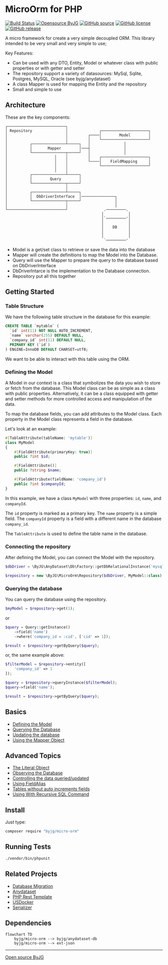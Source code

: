 # MicroOrm for PHP

[![Build Status](https://github.com/byjg/php-micro-orm/actions/workflows/phpunit.yml/badge.svg?branch=master)](https://github.com/byjg/php-micro-orm/actions/workflows/phpunit.yml)
[![Opensource ByJG](https://img.shields.io/badge/opensource-byjg-success.svg)](http://opensource.byjg.com)
[![GitHub source](https://img.shields.io/badge/Github-source-informational?logo=github)](https://github.com/byjg/php-micro-orm/)
[![GitHub license](https://img.shields.io/github/license/byjg/php-micro-orm.svg)](https://opensource.byjg.com/opensource/licensing.html)
[![GitHub release](https://img.shields.io/github/release/byjg/php-micro-orm.svg)](https://github.com/byjg/php-micro-orm/releases/)

A micro framework for create a very simple decoupled ORM.
This library intended to be very small and very simple to use;

Key Features:

* Can be used with any DTO, Entity, Model or whatever class with public properties or with getter and setter
* The repository support a variety of datasources: MySql, Sqlite, Postgres, MySQL, Oracle (see byjg/anydataset)
* A class Mapper is used for mapping the Entity and the repository
* Small and simple to use

## Architecture

These are the key components:

```text
┌──────────────────────────┐
│ Repository               │              ┌─────────────────────┐
│                          │         ┌────│        Model        │
│                          │         │    └─────────────────────┘
│          ┌───────────────┴─────┐   │               │
│          │       Mapper        │───┤               │
│          └───────────────┬─────┘   │               │
│                     │    │         │    ┌─────────────────────┐
│                     │    │         └────│    FieldMapping     │
│                     │    │              └─────────────────────┘
│                     │    │
│          ┌───────────────┴─────┐
│          │        Query        │
│          └───────────────┬─────┘
│                          │
│          ┌───────────────┴─────┐
│          │  DbDriverInterface  │───────────────┐
│          └───────────────┬─────┘               │
│                          │                     │
└──────────────────────────┘                .─────────.
                                           │           │
                                           │`─────────'│
                                           │           │
                                           │    DB     │
                                           │           │
                                           │           │
                                            `─────────'
```

* Model is a get/set class to retrieve or save the data into the database
* Mapper will create the definitions to map the Model into the Database.
* Query will use the Mapper to prepare the query to the database based on DbDriverInterface
* DbDriverIntarce is the implementation to the Database connection.
* Repository put all this together


## Getting Started

### Table Structure

We have the following table structure in the database for this example:

```sql
CREATE TABLE `mytable` (
  `id` int(11) NOT NULL AUTO_INCREMENT,
  `name` varchar(255) DEFAULT NULL,
  `company_id` int(11) DEFAULT NULL,
  PRIMARY KEY (`id`)
) ENGINE=InnoDB DEFAULT CHARSET=utf8;
```

We want to be able to interact with this table using the ORM.

### Defining the Model

A Model in our context is a class that symbolizes the data you wish to store or fetch from the database.
This Model class can be as simple as a class with public properties. 
Alternatively, it can be a class equipped with getter and setter methods for more controlled access and 
manipulation of the data. 

To map the database fields, you can add attributes to the Model class. Each property in the Model class represents a field in the database. 

Let's look at an example:
```php
#[TableAttribute(tableName: 'mytable')]
class MyModel
{
    #[FieldAttribute(primaryKey: true)]
    public ?int $id;

    #[FieldAttribute()]
    public ?string $name;

    #[FieldAttribute(fieldName: 'company_id')
    public ?int $companyId;
}
```

In this example, we have a class `MyModel` with three properties: `id`, `name`, and `companyId`.

The `id` property is marked as a primary key. The `name` property is a simple field.
The `companyId` property is a field with a different name in the database `company_id`.

The `TableAttribute` is used to define the table name in the database.

### Connecting the repository

After defining the Model, you can connect the Model with the repository.

```php
$dbDriver = \ByJG\AnyDataset\Db\Factory::getDbRelationalInstance('mysql://user:password@server/schema');

$repository = new \ByJG\MicroOrm\Repository($dbDriver, MyModel::class);
```

### Querying the database

You can query the database using the repository.

```php
$myModel = $repository->get(1);
```

or

```php
$query = Query::getInstance()
    ->field('name')
    ->where('company_id = :cid', ['cid' => 1]);

$result = $repository->getByQuery($query);
```

or, the same example above:

```php
$filterModel = $repository->entity([
    'company_id' => 1
]);

$query = $repository->queryInstance($filterModel);
$query->field('name');

$result = $repository->getByQuery($query);
```

## Basics

* [Defining the Model](docs/getting-started-model.md)
* [Querying the Database](docs/querying-the-database.md)
* [Updating the database](docs/updating-the-database.md)
* [Using the Mapper Object](docs/using-mapper-object.md)

## Advanced Topics

* [The Literal Object](docs/the-literal-object.md)
* [Observing the Database](docs/observers.md)
* [Controlling the data queried/updated](docs/controlling-the-data.md)
* [Using FieldAlias](docs/using-fieldalias.md)
* [Tables without auto increments fields](docs/tables-without-auto-increment-fields.md)
* [Using With Recursive SQL Command](docs/using-with-recursive-sql-command.md)

## Install

Just type:

```bash
composer require "byjg/micro-orm"
```

## Running Tests

```bash
./vendor/bin/phpunit
```

## Related Projects

* [Database Migration](https://github.com/byjg/migration)
* [Anydataset](https://github.com/byjg/anydataset)
* [PHP Rest Template](https://github.com/byjg/php-rest-template)
* [USDocker](https://github.com/usdocker/usdocker)
* [Serializer](https://github.com/byjg/serializer)

## Dependencies

```mermaid
flowchart TD
    byjg/micro-orm --> byjg/anydataset-db
    byjg/micro-orm --> ext-json
```

----
[Open source ByJG](http://opensource.byjg.com)
